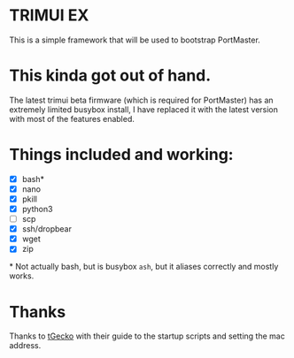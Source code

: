 # TRIMUI EX

This is a simple framework that will be used to bootstrap PortMaster.

# This kinda got out of hand.

The latest trimui beta firmware (which is required for PortMaster) has an extremely limited busybox install, I have replaced it with the latest version with most of the features enabled.

# Things included and working:

- [x] bash\*
- [x] nano
- [x] pkill
- [x] python3
- [ ] scp
- [x] ssh/dropbear
- [x] wget
- [x] zip

\* Not actually bash, but is busybox `ash`, but it aliases correctly and mostly works.

# Thanks

Thanks to [tGecko](https://github.com/tGecko/TrimUI-Smart-Pro-resources?tab=readme-ov-file#startup-script) with their guide to the startup scripts and setting the mac address.